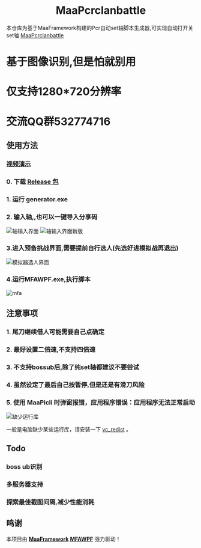 <!-- markdownlint-disable MD033 MD041 -->
<p align="center">
  
</p>

<div align="center">

# MaaPcrclanbattle

</div>

本仓库为基于MaaFramework构建的Pcr自动set轴脚本生成器,可实现自动打开关set轴 [MaaPcrclanbattle](https://github.com/MaaXYZ/MaaFramework) 

# 基于图像识别,但是怕就别用
# 仅支持1280*720分辨率
# 交流QQ群532774716


## 使用方法
### [视频演示](https://www.bilibili.com/video/BV1uiyMY4EnJ)
### 0. 下载 [Release 包](https://github.com/yinju86/MaaPcrclanbattle/releases)
### 1. 运行 generator.exe
### 2. 输入轴,,也可以一键导入分享码
![轴输入界面](https://free2.yunpng.top/2024/10/27/671db3731652f.png)
![轴输入界面新版](https://free2.yunpng.top/2024/10/27/671db390377ba.png)
### 3.进入预备挑战界面,需要提前自行选人(先选好进模拟战再退出)
![模拟器选人界面](https://free2.yunpng.top/2024/10/27/671db3adc1052.png)

### 4.运行MFAWPF.exe,执行脚本
![mfa](https://free2.yunpng.top/2024/10/27/671db4c822a27.png)

## 注意事项

### 1. 尾刀继续借人可能需要自己点确定

### 2. 最好设置二倍速,不支持四倍速

### 3. 不支持bossub后,除了纯set轴都建议不要尝试

### 4. 虽然设定了最后自己按暂停,但是还是有滑刀风险

### 5. 使用 MaaPicli 时弹窗报错，应用程序错误：应用程序无法正常启动

![缺少运行库](https://github.com/user-attachments/assets/942df84b-f47d-4bb5-98b5-ab5d44bc7c2a)

一般是电脑缺少某些运行库，请安装一下 [vc_redist](https://aka.ms/vs/17/release/vc_redist.x64.exe) 。

## Todo
### boss ub识别
### 多服务器支持
### 探索最佳截图间隔,减少性能消耗


## 鸣谢

本项目由 **[MaaFramework](https://github.com/MaaXYZ/MaaFramework)** **[MFAWPF](https://github.com/SweetSmellFox/MFAWPF)** 强力驱动！

